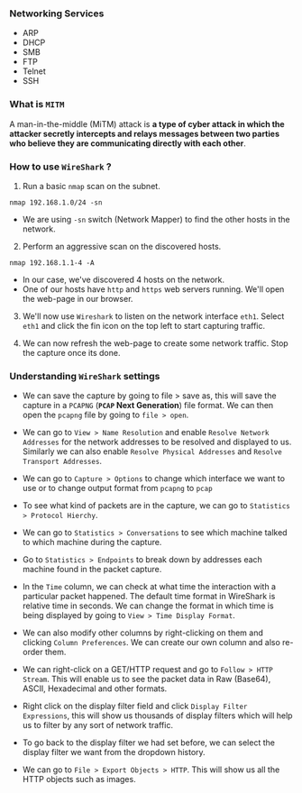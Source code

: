 
### Networking Services

+ ARP
+ DHCP
+ SMB
+ FTP
+ Telnet
+ SSH

### What is `MITM`

A man-in-the-middle (MiTM) attack is **a type of cyber attack in which the attacker secretly intercepts and relays messages between two parties who believe they are communicating directly with each other**.

### How to use `WireShark` ?

1. Run a basic `nmap` scan on the subnet.
```
nmap 192.168.1.0/24 -sn
```
- We are using `-sn` switch (Network Mapper) to find the other hosts in the network.

2. Perform an aggressive scan on the discovered hosts.
```
nmap 192.168.1.1-4 -A
```
- In our case, we've discovered 4 hosts on the network.
- One of our hosts have `http` and `https` web servers running. We'll open the web-page in our browser. 

3. We'll now use `Wireshark` to listen on the network interface `eth1`. Select `eth1` and click the fin icon on the top left to start capturing traffic.

4. We can now refresh the web-page to create some network traffic. Stop the capture once its done.

### Understanding `WireShark` settings

- We can save the capture by going to file > save as, this will save the capture in a `PCAPNG` (**`PCAP` Next Generation**) file format. We can then open the `pcapng` file by going to `file > open`. 

- We can go to `View > Name Resolution` and enable `Resolve Network Addresses` for the network addresses to be resolved and displayed to us. Similarly we can also enable `Resolve Physical Addresses` and `Resolve Transport Addresses`.

- We can go to `Capture > Options` to change which interface we want to use or to change output format from `pcapng` to `pcap`

- To see what kind of packets are in the capture, we can go to `Statistics > Protocol Hierchy`.

- We can go to `Statistics > Conversations` to see which machine talked to which machine during the capture.

- Go to `Statistics > Endpoints` to break down by addresses each machine found in the packet capture.

- In the `Time` column, we can check at what time the interaction with a particular packet happened. The default time format in WireShark is relative time in seconds. We can change the format in which time is being displayed by going to `View > Time Display Format`.

- We can also modify other columns by right-clicking on them and clicking `Column Preferences`. We can create our own column and also re-order them.

- We can right-click on a GET/HTTP request and go to `Follow > HTTP Stream`. This will enable  us to see the packet data in Raw (Base64), ASCII, Hexadecimal and other formats.

- Right click on the display filter field and click `Display Filter Expressions`, this will show us thousands of display filters which will help us to filter by any sort of network traffic.

- To go back to the display filter we had set before, we can select the display filter we want from the dropdown history.

- We can go to `File > Export Objects > HTTP`. This will show us all the HTTP objects such as images. 